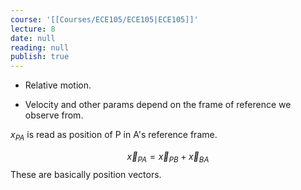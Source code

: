 ```yaml
---
course: '[[Courses/ECE105/ECE105|ECE105]]'
lecture: 8
date: null
reading: null
publish: true
---
```


- Relative motion.

- Velocity and other params depend on the frame of reference we observe from.

$x_{PA}$ is read as position of P in A's reference frame.

$$
\vec x_{PA} = \vec x_{PB} + \vec x_{BA}
$$
These are basically position vectors.